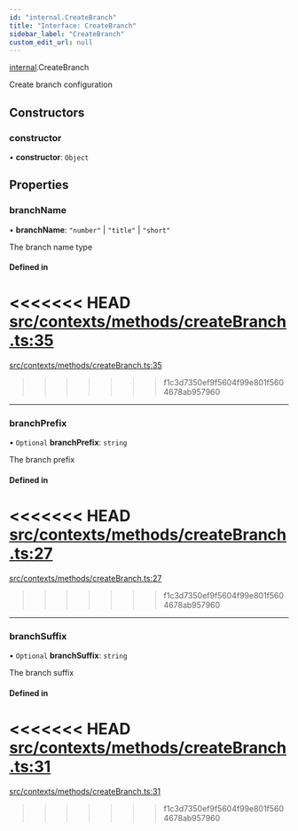 ```yaml
---
id: "internal.CreateBranch"
title: "Interface: CreateBranch"
sidebar_label: "CreateBranch"
custom_edit_url: null
---
```


<!-- @format -->

[internal](../modules/internal.md).CreateBranch

Create branch configuration

## Constructors

### constructor

• **constructor**: `Object`

## Properties

### branchName

• **branchName**: `"number"` \| `"title"` \| `"short"`

The branch name type

#### Defined in

<<<<<<< HEAD
[src/contexts/methods/createBranch.ts:35](https://github.com/Resnovas/smartcloud/blob/b9e22a9/src/contexts/methods/createBranch.ts#L35)
=======
[src/contexts/methods/createBranch.ts:35](https://github.com/Resnovas/smartcloud/blob/b91f5b4/src/contexts/methods/createBranch.ts#L35)

> > > > > > > f1c3d7350ef9f5604f99e801f5604678ab957960

---

### branchPrefix

• `Optional` **branchPrefix**: `string`

The branch prefix

#### Defined in

<<<<<<< HEAD
[src/contexts/methods/createBranch.ts:27](https://github.com/Resnovas/smartcloud/blob/b9e22a9/src/contexts/methods/createBranch.ts#L27)
=======
[src/contexts/methods/createBranch.ts:27](https://github.com/Resnovas/smartcloud/blob/b91f5b4/src/contexts/methods/createBranch.ts#L27)

> > > > > > > f1c3d7350ef9f5604f99e801f5604678ab957960

---

### branchSuffix

• `Optional` **branchSuffix**: `string`

The branch suffix

#### Defined in

<<<<<<< HEAD
[src/contexts/methods/createBranch.ts:31](https://github.com/Resnovas/smartcloud/blob/b9e22a9/src/contexts/methods/createBranch.ts#L31)
=======
[src/contexts/methods/createBranch.ts:31](https://github.com/Resnovas/smartcloud/blob/b91f5b4/src/contexts/methods/createBranch.ts#L31)

> > > > > > > f1c3d7350ef9f5604f99e801f5604678ab957960
